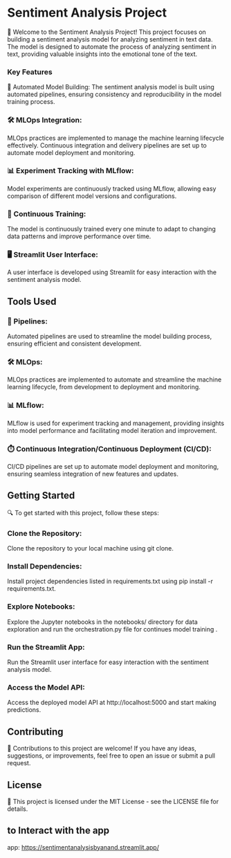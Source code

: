 # Sentiment Analysis Project
🚀 Welcome to the Sentiment Analysis Project! This project focuses on building a sentiment analysis model for analyzing sentiment in text data. The model is designed to automate the process of analyzing sentiment in text, providing valuable insights into the emotional tone of the text.

###  Key Features
🤖 Automated Model Building: The sentiment analysis model is built using automated pipelines, ensuring consistency and reproducibility in the model training process.

### 🛠️ MLOps Integration: 
MLOps practices are implemented to manage the machine learning lifecycle effectively. Continuous integration and delivery pipelines are set up to automate model deployment and monitoring.

### 📊 Experiment Tracking with MLflow: 
Model experiments are continuously tracked using MLflow, allowing easy comparison of different model versions and configurations.

### 🔄 Continuous Training: 
The model is continuously trained every one minute to adapt to changing data patterns and improve performance over time.

### 🖥️ Streamlit User Interface:
A user interface is developed using Streamlit for easy interaction with the sentiment analysis model.

## Tools Used
### 🔧 Pipelines:
Automated pipelines are used to streamline the model building process, ensuring efficient and consistent development.

### 🛠️ MLOps:
MLOps practices are implemented to automate and streamline the machine learning lifecycle, from development to deployment and monitoring.

### 📊 MLflow:
MLflow is used for experiment tracking and management, providing insights into model performance and facilitating model iteration and improvement.

### ⏱️ Continuous Integration/Continuous Deployment (CI/CD):
CI/CD pipelines are set up to automate model deployment and monitoring, ensuring seamless integration of new features and updates.

## Getting Started
🔍 To get started with this project, follow these steps:

### Clone the Repository:
Clone the repository to your local machine using git clone.

### Install Dependencies: 
Install project dependencies listed in requirements.txt using pip install -r requirements.txt.

### Explore Notebooks: 
Explore the Jupyter notebooks in the notebooks/ directory for data exploration and run the orchestration.py file for continues model training .

### Run the Streamlit App:
Run the Streamlit user interface for easy interaction with the sentiment analysis model.

### Access the Model API: 
Access the deployed model API at http://localhost:5000 and start making predictions.

## Contributing
🤝 Contributions to this project are welcome! If you have any ideas, suggestions, or improvements, feel free to open an issue or submit a pull request.

## License
📜 This project is licensed under the MIT License - see the LICENSE file for details.
## to Interact with the app
  app:  https://sentimentanalysisbyanand.streamlit.app/
